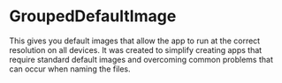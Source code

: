 # GroupedDefaultImage
This gives you default images that allow the app to run at the correct resolution on all devices. It was created to simplify creating apps that require standard default images and overcoming common problems that can occur when naming the files.